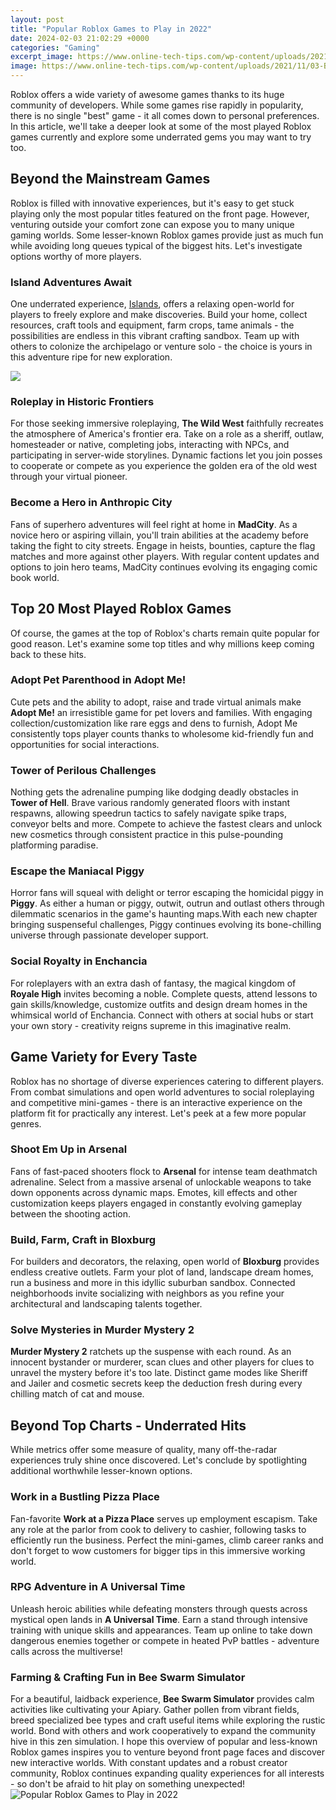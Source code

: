 ```yaml
---
layout: post
title: "Popular Roblox Games to Play in 2022"
date: 2024-02-03 21:02:29 +0000
categories: "Gaming"
excerpt_image: https://www.online-tech-tips.com/wp-content/uploads/2021/11/03-Brookhaven-RP.jpg
image: https://www.online-tech-tips.com/wp-content/uploads/2021/11/03-Brookhaven-RP.jpg
---
```


Roblox offers a wide variety of awesome games thanks to its huge community of developers. While some games rise rapidly in popularity, there is no single "best" game - it all comes down to personal preferences. In this article, we'll take a deeper look at some of the most played Roblox games currently and explore some underrated gems you may want to try too.
## Beyond the Mainstream Games
Roblox is filled with innovative experiences, but it's easy to get stuck playing only the most popular titles featured on the front page. However, venturing outside your comfort zone can expose you to many unique gaming worlds. Some lesser-known Roblox games provide just as much fun while avoiding long queues typical of the biggest hits. Let's investigate options worthy of more players.
### Island Adventures Await 
One underrated experience, [Islands](https://store.fi.io.vn/womens-cow-farmer-i-love-farm-things-i-do-in-my-spare-time-funny-v-neck-t-shirt/women&), offers a relaxing open-world for players to freely explore and make discoveries. Build your home, collect resources, craft tools and equipment, farm crops, tame animals - the possibilities are endless in this vibrant crafting sandbox. Team up with others to colonize the archipelago or venture solo - the choice is yours in this adventure ripe for new exploration. 

![](https://www.techworm.net/wp-content/uploads/2019/02/Best-Roblox-Games-696x358.jpg)
### Roleplay in Historic Frontiers
For those seeking immersive roleplaying, **The Wild West** faithfully recreates the atmosphere of America's frontier era. Take on a role as a sheriff, outlaw, homesteader or native, completing jobs, interacting with NPCs, and participating in server-wide storylines. Dynamic factions let you join posses to cooperate or compete as you experience the golden era of the old west through your virtual pioneer.  
### Become a Hero in Anthropic City
Fans of superhero adventures will feel right at home in **MadCity**. As a novice hero or aspiring villain, you'll train abilities at the academy before taking the fight to city streets. Engage in heists, bounties, capture the flag matches and more against other players. With regular content updates and options to join hero teams, MadCity continues evolving its engaging comic book world.
## Top 20 Most Played Roblox Games
Of course, the games at the top of Roblox's charts remain quite popular for good reason. Let's examine some top titles and why millions keep coming back to these hits.
### Adopt Pet Parenthood in Adopt Me! 
Cute pets and the ability to adopt, raise and trade virtual animals make **Adopt Me!** an irresistible game for pet lovers and families. With engaging collection/customization like rare eggs and dens to furnish, Adopt Me consistently tops player counts thanks to wholesome kid-friendly fun and opportunities for social interactions. 
### Tower of Perilous Challenges 
Nothing gets the adrenaline pumping like dodging deadly obstacles in **Tower of Hell**. Brave various randomly generated floors with instant respawns, allowing speedrun tactics to safely navigate spike traps, conveyor belts and more. Compete to achieve the fastest clears and unlock new cosmetics through consistent practice in this pulse-pounding platforming paradise.
### Escape the Maniacal Piggy 
Horror fans will squeal with delight or terror escaping the homicidal piggy in **Piggy**. As either a human or piggy, outwit, outrun and outlast others through dilemmatic scenarios in the game's haunting maps.With each new chapter bringing suspenseful challenges, Piggy continues evolving its bone-chilling universe through passionate developer support.
### Social Royalty in Enchancia 
For roleplayers with an extra dash of fantasy, the magical kingdom of **Royale High** invites becoming a noble. Complete quests, attend lessons to gain skills/knowledge, customize outfits and design dream homes in the whimsical world of Enchancia. Connect with others at social hubs or start your own story - creativity reigns supreme in this imaginative realm.
## Game Variety for Every Taste
Roblox has no shortage of diverse experiences catering to different players. From combat simulations and open world adventures to social roleplaying and competitive mini-games - there is an interactive experience on the platform fit for practically any interest. Let's peek at a few more popular genres.
### Shoot Em Up in Arsenal 
Fans of fast-paced shooters flock to **Arsenal** for intense team deathmatch adrenaline. Select from a massive arsenal of unlockable weapons to take down opponents across dynamic maps. Emotes, kill effects and other customization keeps players engaged in constantly evolving gameplay between the shooting action. 
### Build, Farm, Craft in Bloxburg 
For builders and decorators, the relaxing, open world of **Bloxburg** provides endless creative outlets. Farm your plot of land, landscape dream homes, run a business and more in this idyllic suburban sandbox. Connected neighborhoods invite socializing with neighbors as you refine your architectural and landscaping talents together.
### Solve Mysteries in Murder Mystery 2
**Murder Mystery 2** ratchets up the suspense with each round. As an innocent bystander or murderer, scan clues and other players for clues to unravel the mystery before it's too late. Distinct game modes like Sheriff and Jailer and cosmetic secrets keep the deduction fresh during every chilling match of cat and mouse.
## Beyond Top Charts - Underrated Hits
While metrics offer some measure of quality, many off-the-radar experiences truly shine once discovered. Let's conclude by spotlighting additional worthwhile lesser-known options.
### Work in a Bustling Pizza Place 
Fan-favorite **Work at a Pizza Place** serves up employment escapism. Take any role at the parlor from cook to delivery to cashier, following tasks to efficiently run the business. Perfect the mini-games, climb career ranks and don't forget to wow customers for bigger tips in this immersive working world. 
### RPG Adventure in A Universal Time 
Unleash heroic abilities while defeating monsters through quests across mystical open lands in **A Universal Time**. Earn a stand through intensive training with unique skills and appearances. Team up online to take down dangerous enemies together or compete in heated PvP battles - adventure calls across the multiverse!
### Farming & Crafting Fun in Bee Swarm Simulator
For a beautiful, laidback experience, **Bee Swarm Simulator** provides calm activities like cultivating your Apiary. Gather pollen from vibrant fields, breed specialized bee types and craft useful items while exploring the rustic world. Bond with others and work cooperatively to expand the community hive in this zen simulation.
I hope this overview of popular and less-known Roblox games inspires you to venture beyond front page faces and discover new interactive worlds. With constant updates and a robust creator community, Roblox continues expanding quality experiences for all interests - so don't be afraid to hit play on something unexpected!
![Popular Roblox Games to Play in 2022](https://www.online-tech-tips.com/wp-content/uploads/2021/11/03-Brookhaven-RP.jpg)
